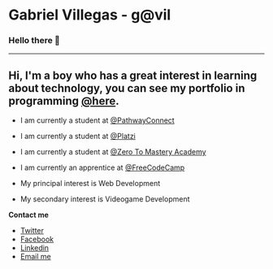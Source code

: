 # Gabriel Villegas - g@vil
### Hello there 👋
---
Hi, I'm a boy who has a great interest in learning about technology, you can see my portfolio in programming [@here](https://g4vill.github.io/myPortfolio/).
---
- I am currently a student at [@PathwayConnect](https://www.byupathway.org/pathwayconnect)
- I am currently a student at [@Platzi](https://www.platzi.com/@g4vill)
- I am currently a student at [@Zero To Mastery Academy](https://www.udemy.com/course/the-complete-web-developer-zero-to-mastery/)
- I am currently an apprentice at [@FreeCodeCamp](https://www.freecodecamp.org/g4vill)

- My principal interest is Web Development 
- My secondary interest is Videogame Development

**Contact me**

- [Twitter](https://twitter.com/g4vill)
- [Facebook](https://www.facebook.com/g4vill)
- [Linkedin](https://www.linkedin.com/in/g4vill/)
- [Email me](mailto:gabrielvillegas.dev@gmail.com)



<!--
**NSpooky/NSpooky** is a ✨ _special_ ✨ repository because its `README.md` (this file) appears on your GitHub profile.
-->
